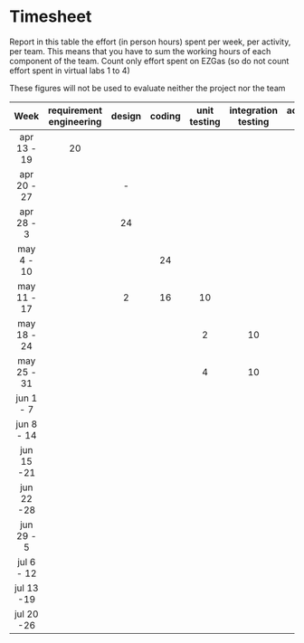 # Timesheet

Report in this table the effort (in person hours) spent per week, per activity, per team. 
This means that you have to sum the working hours of each component of the team.
Count only effort spent on EZGas (so do not count effort spent in virtual labs 1 to 4)

These figures will not be used to evaluate neither the project nor the team

| Week | requirement engineering | design | coding | unit testing | integration testing | acceptance testing | management | git maven |
|:-----------:|:--------:|:-----------:|:-----------:|:----------:|:------------:|:---------------:|:-------------:|:--------------:|
| apr 13 - 19| 20 | | | | | | | | 
| apr 20 - 27| | - | | | | | | | 
| apr 28 - 3 | | 24 | | | | | | | 
| may 4 - 10 | | | 24 | | | | | | 
| may 11 - 17| | 2 | 16 | 10 | | | | | 
| may 18 - 24| | | | 2 | 10 | | | | 
| may 25 - 31| | | | 4 | 10 | | | | 
| jun 1 -  7 | | | | | | | | | 
| jun 8 - 14 | | | | | | | | | 
| jun 15 -21 | | | | | | | | | 
| jun 22 -28 | | | | | | | | | 
| jun 29 - 5 | | | | | | | | | 
| jul 6 - 12 | | | | | | | | | 
| jul 13 -19 | | | | | | | | |
| jul 20 -26 | | | | | | | | |
